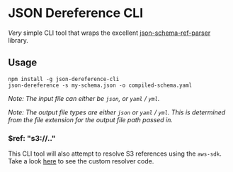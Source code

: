 # JSON Dereference CLI

*Very* simple CLI tool that wraps the excellent [json-schema-ref-parser](https://github.com/BigstickCarpet/json-schema-ref-parser) library.

## Usage

```
npm install -g json-dereference-cli
json-dereference -s my-schema.json -o compiled-schema.yaml
```

_Note: The input file can either be `json`, or `yaml` / `yml`._

_Note: The output file types are either `json` or `yaml` / `yml`. This is determined from the file extension for the output file path passed in._

### $ref: "s3://.."

This CLI tool will also attempt to resolve S3 references using the `aws-sdk`. Take a look [here](/s3-resolver.js) to see the custom resolver code.
